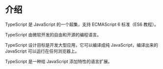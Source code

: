 # 介绍

TypeScript 是 JavaScript 的一个超集，支持 ECMAScript 6 标准（ES6 教程）。

TypeScript 由微软开发的自由和开源的编程语言。

TypeScript 设计目标是开发大型应用，它可以编译成纯 JavaScript，编译出来的 JavaScript 可以运行在任何浏览器上。

TypeScript 是一种给 JavaScript 添加特性的语言扩展。
